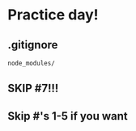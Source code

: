 # Practice day!

## .gitignore

```zsh
node_modules/
```

## SKIP #7!!!

## Skip #'s 1-5 if you want
